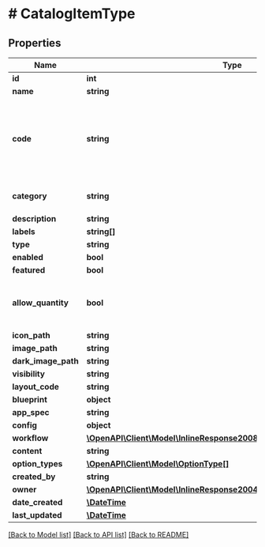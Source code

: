 # # CatalogItemType

## Properties

Name | Type | Description | Notes
------------ | ------------- | ------------- | -------------
**id** | **int** |  | [optional]
**name** | **string** |  | [optional]
**code** | **string** | Useful shortcode for provisioning naming schemes and export reference. | [optional]
**category** | **string** | Catalog Item Type category | [optional]
**description** | **string** |  | [optional]
**labels** | **string[]** |  | [optional]
**type** | **string** |  | [optional]
**enabled** | **bool** |  | [optional]
**featured** | **bool** |  | [optional]
**allow_quantity** | **bool** | Can users order more than one of this item at a time. | [optional]
**icon_path** | **string** |  | [optional]
**image_path** | **string** |  | [optional]
**dark_image_path** | **string** |  | [optional]
**visibility** | **string** |  | [optional]
**layout_code** | **string** |  | [optional]
**blueprint** | **object** |  | [optional]
**app_spec** | **string** |  | [optional]
**config** | **object** |  | [optional]
**workflow** | [**\OpenAPI\Client\Model\InlineResponse20082LoadBalancerInstanceSslCert**](InlineResponse20082LoadBalancerInstanceSslCert.md) |  | [optional]
**content** | **string** |  | [optional]
**option_types** | [**\OpenAPI\Client\Model\OptionType[]**](OptionType.md) |  | [optional]
**created_by** | **string** |  | [optional]
**owner** | [**\OpenAPI\Client\Model\InlineResponse20040AppDeployInstance**](InlineResponse20040AppDeployInstance.md) |  | [optional]
**date_created** | [**\DateTime**](\DateTime.md) |  | [optional]
**last_updated** | [**\DateTime**](\DateTime.md) |  | [optional]

[[Back to Model list]](../../README.md#models) [[Back to API list]](../../README.md#endpoints) [[Back to README]](../../README.md)
